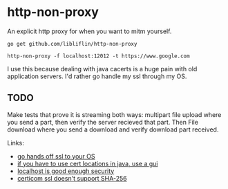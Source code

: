 # http-non-proxy
An explicit http proxy for when you want to mitm yourself.

`go get github.com/libliflin/http-non-proxy`

`http-non-proxy -f localhost:12012 -t https://www.google.com`

I use this because dealing with java cacerts is a huge pain with old application servers. I'd rather go handle my ssl through my OS. 

## TODO
Make tests that prove it is streaming both ways: multipart file upload where you send a part, then verify the server recieved that part. Then File download where you send a download and verify download part received. 

Links:
* [go hands off ssl to your OS](https://github.com/golang/go/blob/master/src/crypto/x509/root_windows.go)
* [if you have to use cert locations in java, use a gui](http://portecle.sourceforge.net/)
* [localhost is good enough security](http://security.stackexchange.com/questions/58261/is-it-secure-to-use-no-authentication-for-services-listening-only-on-localhost)
* [certicom ssl doesn't support SHA-256](https://community.oracle.com/thread/3673769?start=0&tstart=0)
